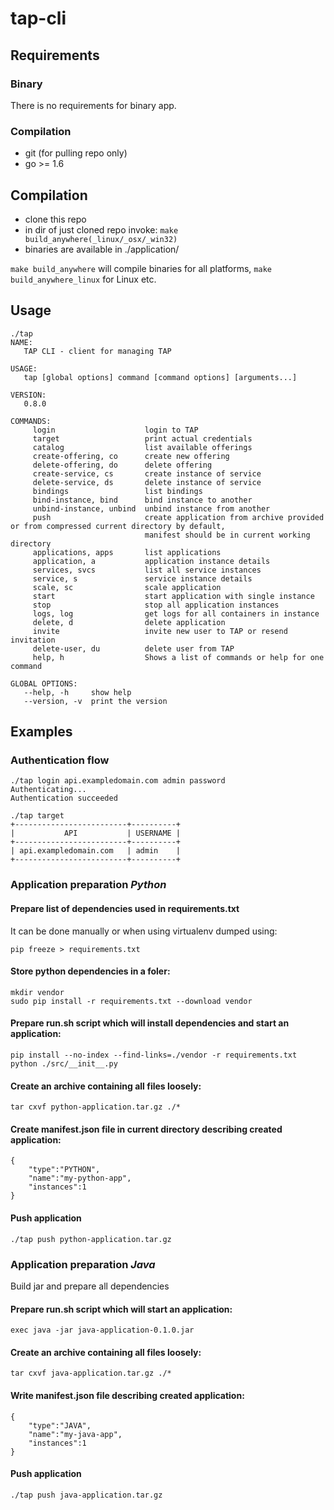 # tap-cli

## Requirements

### Binary
There is no requirements for binary app.

### Compilation
* git (for pulling repo only) 
* go >= 1.6

## Compilation
* clone this repo
* in dir of just cloned repo invoke: `make build_anywhere(_linux/_osx/_win32)`
* binaries are available in ./application/

`make build_anywhere` will compile binaries for all platforms, `make build_anywhere_linux` for Linux etc.


## Usage
```
./tap
NAME:
   TAP CLI - client for managing TAP

USAGE:
   tap [global options] command [command options] [arguments...]

VERSION:
   0.8.0

COMMANDS:
     login                    login to TAP
     target                   print actual credentials
     catalog                  list available offerings
     create-offering, co      create new offering
     delete-offering, do      delete offering
     create-service, cs       create instance of service
     delete-service, ds       delete instance of service
     bindings                 list bindings
     bind-instance, bind      bind instance to another
     unbind-instance, unbind  unbind instance from another
     push                     create application from archive provided or from compressed current directory by default,
                              manifest should be in current working directory
     applications, apps       list applications
     application, a           application instance details
     services, svcs           list all service instances
     service, s               service instance details
     scale, sc                scale application
     start                    start application with single instance
     stop                     stop all application instances
     logs, log                get logs for all containers in instance
     delete, d                delete application
     invite                   invite new user to TAP or resend invitation
     delete-user, du          delete user from TAP
     help, h                  Shows a list of commands or help for one command

GLOBAL OPTIONS:
   --help, -h     show help
   --version, -v  print the version
```

## Examples

### Authentication flow
```
./tap login api.exampledomain.com admin password
Authenticating...
Authentication succeeded

./tap target
+-------------------------+----------+
|           API           | USERNAME |
+-------------------------+----------+
| api.exampledomain.com   | admin    |
+-------------------------+----------+
```

### Application preparation *Python*

#### Prepare list of dependencies used in requirements.txt
It can be done manually or when using virtualenv dumped using:
```
pip freeze > requirements.txt
```
#### Store python dependencies in a foler:
```
mkdir vendor
sudo pip install -r requirements.txt --download vendor
```
#### Prepare run.sh script which will install dependencies and start an application:

```
pip install --no-index --find-links=./vendor -r requirements.txt
python ./src/__init__.py
```

#### Create an archive containing all files loosely:
```
tar cxvf python-application.tar.gz ./*
```
#### Create manifest.json file in current directory describing created application:

```
{
    "type":"PYTHON",
    "name":"my-python-app",
    "instances":1
}

```
#### Push application 

```
./tap push python-application.tar.gz
```


### Application preparation *Java*

Build jar and prepare all dependencies 

#### Prepare run.sh script which will start an application:

```
exec java -jar java-application-0.1.0.jar 
```

#### Create an archive containing all files loosely:
```
tar cxvf java-application.tar.gz ./*
```


#### Write manifest.json file describing created application:
```
{
    "type":"JAVA",
    "name":"my-java-app",
    "instances":1
}

```


#### Push application 

```
./tap push java-application.tar.gz
```
